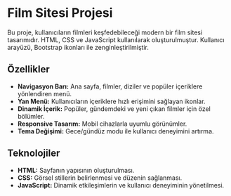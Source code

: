 # Film Sitesi Projesi

Bu proje, kullanıcıların filmleri keşfedebileceği modern bir film sitesi tasarımıdır. HTML, CSS ve JavaScript kullanılarak oluşturulmuştur. Kullanıcı arayüzü, Bootstrap ikonları ile zenginleştirilmiştir.

## Özellikler

- **Navigasyon Barı:** Ana sayfa, filmler, diziler ve popüler içeriklere yönlendiren menü.
- **Yan Menü:** Kullanıcıların içeriklere hızlı erişimini sağlayan ikonlar.
- **Dinamik İçerik:** Popüler, gündemdeki ve yeni çıkan filmler için özel bölümler.
- **Responsive Tasarım:** Mobil cihazlarla uyumlu görünümler.
- **Tema Değişimi:** Gece/gündüz modu ile kullanıcı deneyimini artırma.

## Teknolojiler

- **HTML:** Sayfanın yapısının oluşturulması.
- **CSS:** Görsel stillerin belirlenmesi ve düzenin sağlanması.
- **JavaScript:** Dinamik etkileşimlerin ve kullanıcı deneyiminin yönetilmesi.

